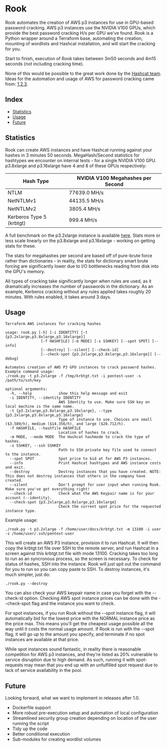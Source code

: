 # Rook
Rook automates the creation of AWS p3 instances for use in GPU-based password cracking. AWS p3 instances use the NVIDIA V100 GPUs, which provide the best password cracking H/s per GPU we've found. Rook is a Python wrapper around a Terraform base, automating the creation, mounting of wordlists and Hashcat installation, and will start the cracking for you.

Start to finish, execution of Rook takes between 3m50 seconds and 4m15 seconds (not including cracking time).

None of this would be possible to the great work done by the [Hashcat team](https://github.com/hashcat/hashcat).
Ideas for the automation and usage of AWS for password cracking came from: [1](https://hackernoon.com/20-hours-18-and-11-million-passwords-cracked-c4513f61fdb1),[2](https://medium.com/@lordsaibat/cracking-passwords-with-terraform-and-aws-3685cc918721),[3](https://medium.com/@iraklis/running-hashcat-v4-0-0-in-amazons-aws-new-p3-16xlarge-instance-e8fab4541e9b).


## Index
- [Statistics](#statistics)
- [Usage](#usage)
- [Future](#future)

## Statistics
Rook can create AWS instances and have Hashcat running against your hashes in 3 minutes 50 seconds.
MegaHash/Second statistics for hashtypes we encounter on internal tests - for a single NVIDIA V100 GPU. p3.8xlarge and p3.16xlarge have 4 and 8 of these GPUs respectively:

| Hash Type  | NVIDIA V100 Megahashes per Second  |
| ------------- | ------------- |
| NTLM  | 77639.0 MH/s  |
| NetNTLMv1  | 44135.5 MH/s  |
| NetNTLMv2  | 3805.4 MH/s  |
| Kerberos Type 5 (krbtgt)  | 999.4 MH/s  |

A full benchmark on the p3.2xlarge instance is available [here](stats.md). Stats more or less scale linearly on the p3.8xlarge and p3.16xlarge - working on getting stats for these.

The stats for megahashes per second are based off of pure-brute force rather than dictionaries - in reality, the stats for dictionary smart brute forcing are significantly lower due to I/O bottlenecks reading from disk into the GPU's memory.

All types of cracking take significantly longer when rules are used, as it dramatically increases the number of passwords in the dictionary. As an example, Kerberos cracking without any rules applied takes roughly 20 minutes. With rules enabled, it takes around 3 days. 

## Usage

```
Terraform AWS instances for cracking hashes

usage: rook.py [-h] [-i IDENTITY] [-t {p3.2xlarge,p3.8xlarge,p3.16xlarge}]
                [-f HASHFILE] [-m MODE] [-s SSHKEY] [--spot SPOT] [--info]
                [--destroy] [--silent] [--check-id]
                [--check-spot {p3.2xlarge,p3.8xlarge,p3.16xlarge}] [--debug]

Automates creation of AWS P3 GPU instances to crack password hashes. Example command usage:
./rook.py -t p3.2xlarge -f /tmp/krbtgt.txt -i pentest-user -s /path/to/ssh/key

optional arguments:
  -h, --help            show this help message and exit
  -i IDENTITY, --identity IDENTITY
                        AWS Identity to use. Make sure SSH key on local machine is the same name.
  -t {p3.2xlarge,p3.8xlarge,p3.16xlarge}, --type {p3.2xlarge,p3.8xlarge,p3.16xlarge}
                        Type of instance to use. Choices are small ($3.589/h), medium ($14.356/h), and large ($28.712/h).
  -f HASHFILE, --hashfile HASHFILE
                        Location of hashes to crack.
  -m MODE, --mode MODE  The Hashcat hashmode to crack the type of hashes.
  -s SSHKEY, --ssh SSHKEY
                        Path to SSH private key file used to connect to the instance.
  --spot SPOT           Spot price to bid at for AWS P3 instances.
  --info                Print Hashcat hashtypes and AWS instance costs and exit.
  --destroy             Destroy instances that you have created. NOTE: This does not destroy instances that others in the company have created.
  --silent              Don't prompt for user input when running Rook. Make sure you've got everything right!
  --check-id            Check what the AWS Keypair name is for your account (--identity).
  --check-spot {p3.2xlarge,p3.8xlarge,p3.16xlarge}
                        Check the current spot price for the requested instance type.
```

Example usage:

`./rook.py -t p3.2xlarge -f /home/user/docs/krbtgt.txt -m 13100 -i user -s /home/user/.ssh/pentest-user`

This will create an AWS P3 instance, provision it to run Hashcat. It will then copy the krbtgt.txt file over SSH to the remote server, and run Hashcat in a screen against this krbtgt.txt file with mode 13100. Cracking takes too long to run as an syncronous process, so the screen is necessary. To check for status of hashes, SSH into the instance. Rook will just spit out the command for you to run so you can copy paste to SSH.
To destroy instances, it's much simpler, just do:

`./rook.py --destroy`

You can also check your AWS keypair name in case you forget with the --check-id option. Checking AWS spot instance prices can be done with the --check-spot flag and the instance you want to check.

For spot instances, if you run Rook without the --spot instance flag, it will automatically bid for the lowest price with the NORMAL instance price as the price max. This means you'll get the cheapest usage possible all the way until it costs the normal usage amount. If Rook is run with the --spot flag, it will go up to the amount you specify, and terminate if no spot instances are available at that price.

While spot instances sound fantastic, in reality there is reasonable competition for AWS p3 instances, and they're listed as 20% vulnerable to service disruption due to high demand. As such, running it with spot-requests may mean that you end up with an unfulfilled spot request due to lack of service availability in the pool.

## Future
Looking forward, what we want to implement in releases after 1.0.
- Dockerfile support
- More robust pre-execution setup and automation of local configuration
- Streamlined security group creation depending on location of the user running the script
- Tidy up the code
- Better conditional execution
- Sub-modules for creating wordlist volumes

